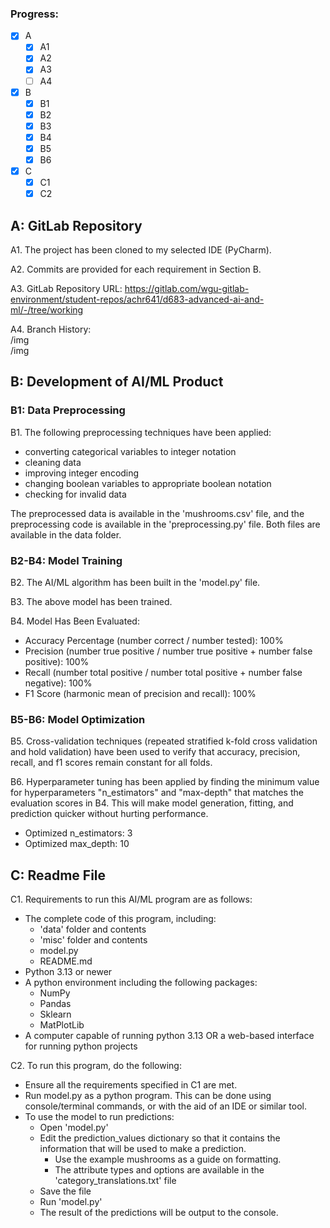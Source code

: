 ### Progress:
- [x] A
  - [x] A1
  - [x] A2
  - [x] A3
  - [ ] A4
- [x] B
  - [x] B1
  - [x] B2
  - [x] B3
  - [x] B4
  - [x] B5
  - [x] B6
- [x] C
  - [x] C1
  - [x] C2

## A: GitLab Repository

A1. The project has been cloned to my selected IDE (PyCharm).

A2. Commits are provided for each requirement in Section B.

A3. GitLab Repository URL: https://gitlab.com/wgu-gitlab-environment/student-repos/achr641/d683-advanced-ai-and-ml/-/tree/working

A4. Branch History:  
/img  
/img

## B: Development of AI/ML Product
### B1: Data Preprocessing

B1. The following preprocessing techniques have been applied:
- converting categorical variables to integer notation
- cleaning data
- improving integer encoding
- changing boolean variables to appropriate boolean notation
- checking for invalid data

The preprocessed data is available in the 'mushrooms.csv' file, and the preprocessing code is available in the 'preprocessing.py' file. Both files are available in the data folder.


### B2-B4: Model Training

B2. The AI/ML algorithm has been built in the 'model.py' file.

B3. The above model has been trained.

B4. Model Has Been Evaluated:
- Accuracy Percentage (number correct / number tested): 100% 
- Precision (number true positive / number true positive + number false positive): 100%
- Recall (number total positive / number total positive + number false negative): 100%
- F1 Score (harmonic mean of precision and recall): 100%

### B5-B6: Model Optimization
B5. Cross-validation techniques (repeated stratified k-fold cross validation and hold validation) have been used to verify that accuracy, precision, recall, and f1 scores remain constant for all folds.  

B6. Hyperparameter tuning has been applied by finding the minimum value for hyperparameters "n_estimators" and "max-depth" that matches the evaluation scores in B4. This will make model generation, fitting, and prediction quicker without hurting performance.  
- Optimized n_estimators: 3
- Optimized max_depth: 10

## C: Readme File

C1. Requirements to run this AI/ML program are as follows:
- The complete code of this program, including:
  - 'data' folder and contents
  - 'misc' folder and contents
  - model.py
  - README.md
- Python 3.13 or newer
- A python environment including the following packages:
  - NumPy
  - Pandas
  - Sklearn
  - MatPlotLib
- A computer capable of running python 3.13 OR a web-based interface for running python projects

C2. To run this program, do the following:

- Ensure all the requirements specified in C1 are met.
- Run model.py as a python program. This can be done using console/terminal commands, or with the aid of an IDE or similar tool.
- To use the model to run predictions:
  - Open 'model.py'
  - Edit the prediction_values dictionary so that it contains the information that will be used to make a prediction. 
    - Use the example mushrooms as a guide on formatting.
    - The attribute types and options are available in the 'category_translations.txt' file
  - Save the file
  - Run 'model.py'
  - The result of the predictions will be output to the console.
